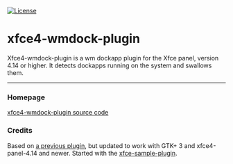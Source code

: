[![License](https://img.shields.io/badge/License-GPL%20v2-blue.svg)](https://github.com/maurerpe/xfce4-wmdock-plugin/blob/main/COPYING)

# xfce4-wmdock-plugin

Xfce4-wmdock-plugin is a wm dockapp plugin for the Xfce panel, version 4.14 or higher.
It detects dockapps running on the system and swallows them.

----

### Homepage

[xfce4-wmdock-plugin source code](https://www.github.com/maurerpe/xfce4-wmdock-plugin)

### Credits

Based on [a previous plugin](https://goodies.xfce.org/projects/panel-plugins/xfce4-wmdock-plugin), but updated to work with GTK+ 3 and xfce4-panel-4.14 and newer.  Started with the [xfce-sample-plugin](https://gitlab.xfce.org/panel-plugins/xfce4-sample-plugin).

